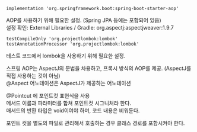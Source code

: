 	implementation 'org.springframework.boot:spring-boot-starter-aop'
AOP를 사용하기 위해 필요한 설정. (Spring JPA 등에는 포함되어 있음)  
설정 확인: External Libraries / Gradle: org.aspectj:aspectjweaver:1.9.7

    testCompileOnly 'org.projectlombok:lombok'
    testAnnotationProcessor 'org.projectlombok:lombok'
테스트 코드에서 lombok을 사용하기 위해 필요한 설정.

스프링 AOP는 AspectJ의 문법을 차용하고, 프록시 방식의 AOP를 제공. (AspectJ를 직접 사용하는 것이 아님)  
@Aspect 어노테이션은 AspectJ가 제공하는 어노테이션

@Pointcut 에 포인트컷 표현식을 사용  
메서드 이름과 파라미터를 합쳐 포인트컷 시그니처라 한다.  
매서드의 반환 타입은 void이여야 하며, 코드 내용은 비워둔다.

포인트 컷을 별도의 파일로 관리해서 호출하는 경우 클래스 경로를 포함시켜야 한다.  

